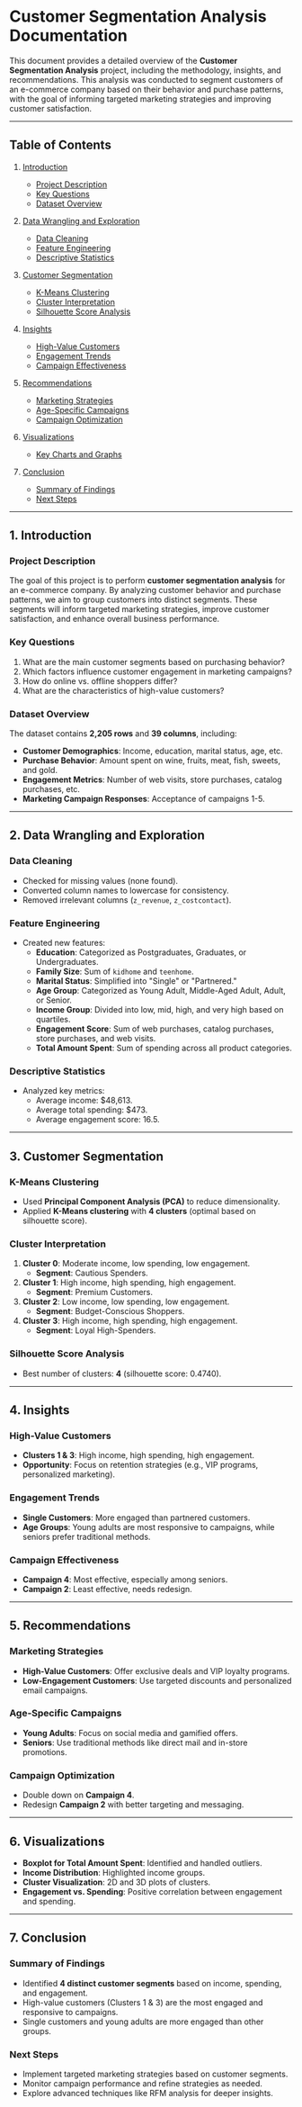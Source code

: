 # Customer Segmentation Analysis Documentation

This document provides a detailed overview of the **Customer Segmentation Analysis** project, including the methodology, insights, and recommendations. This analysis was conducted to segment customers of an e-commerce company based on their behavior and purchase patterns, with the goal of informing targeted marketing strategies and improving customer satisfaction.

---

## Table of Contents
1. [Introduction](#1-introduction)
   - [Project Description](#project-description)
   - [Key Questions](#key-questions)
   - [Dataset Overview](#dataset-overview)

2. [Data Wrangling and Exploration](#2-data-wrangling-and-exploration)
   - [Data Cleaning](#data-cleaning)
   - [Feature Engineering](#feature-engineering)
   - [Descriptive Statistics](#descriptive-statistics)

3. [Customer Segmentation](#3-customer-segmentation)
   - [K-Means Clustering](#k-means-clustering)
   - [Cluster Interpretation](#cluster-interpretation)
   - [Silhouette Score Analysis](#silhouette-score-analysis)

4. [Insights](#4-insights)
   - [High-Value Customers](#high-value-customers)
   - [Engagement Trends](#engagement-trends)
   - [Campaign Effectiveness](#campaign-effectiveness)

5. [Recommendations](#5-recommendations)
   - [Marketing Strategies](#marketing-strategies)
   - [Age-Specific Campaigns](#age-specific-campaigns)
   - [Campaign Optimization](#campaign-optimization)

6. [Visualizations](#6-visualizations)
   - [Key Charts and Graphs](#key-charts-and-graphs)

7. [Conclusion](#7-conclusion)
   - [Summary of Findings](#summary-of-findings)
   - [Next Steps](#next-steps)

---

## 1. Introduction

### Project Description
The goal of this project is to perform **customer segmentation analysis** for an e-commerce company. By analyzing customer behavior and purchase patterns, we aim to group customers into distinct segments. These segments will inform targeted marketing strategies, improve customer satisfaction, and enhance overall business performance.

### Key Questions
1. What are the main customer segments based on purchasing behavior?
2. Which factors influence customer engagement in marketing campaigns?
3. How do online vs. offline shoppers differ?
4. What are the characteristics of high-value customers?

### Dataset Overview
The dataset contains **2,205 rows** and **39 columns**, including:
- **Customer Demographics**: Income, education, marital status, age, etc.
- **Purchase Behavior**: Amount spent on wine, fruits, meat, fish, sweets, and gold.
- **Engagement Metrics**: Number of web visits, store purchases, catalog purchases, etc.
- **Marketing Campaign Responses**: Acceptance of campaigns 1-5.

---

## 2. Data Wrangling and Exploration

### Data Cleaning
- Checked for missing values (none found).
- Converted column names to lowercase for consistency.
- Removed irrelevant columns (`z_revenue`, `z_costcontact`).

### Feature Engineering
- Created new features:
  - **Education**: Categorized as Postgraduates, Graduates, or Undergraduates.
  - **Family Size**: Sum of `kidhome` and `teenhome`.
  - **Marital Status**: Simplified into "Single" or "Partnered."
  - **Age Group**: Categorized as Young Adult, Middle-Aged Adult, Adult, or Senior.
  - **Income Group**: Divided into low, mid, high, and very high based on quartiles.
  - **Engagement Score**: Sum of web purchases, catalog purchases, store purchases, and web visits.
  - **Total Amount Spent**: Sum of spending across all product categories.

### Descriptive Statistics
- Analyzed key metrics:
  - Average income: $48,613.
  - Average total spending: $473.
  - Average engagement score: 16.5.

---

## 3. Customer Segmentation

### K-Means Clustering
- Used **Principal Component Analysis (PCA)** to reduce dimensionality.
- Applied **K-Means clustering** with **4 clusters** (optimal based on silhouette score).

### Cluster Interpretation
1. **Cluster 0**: Moderate income, low spending, low engagement.
   - **Segment**: Cautious Spenders.
2. **Cluster 1**: High income, high spending, high engagement.
   - **Segment**: Premium Customers.
3. **Cluster 2**: Low income, low spending, low engagement.
   - **Segment**: Budget-Conscious Shoppers.
4. **Cluster 3**: High income, high spending, high engagement.
   - **Segment**: Loyal High-Spenders.

### Silhouette Score Analysis
- Best number of clusters: **4** (silhouette score: 0.4740).

---

## 4. Insights

### High-Value Customers
- **Clusters 1 & 3**: High income, high spending, high engagement.
- **Opportunity**: Focus on retention strategies (e.g., VIP programs, personalized marketing).

### Engagement Trends
- **Single Customers**: More engaged than partnered customers.
- **Age Groups**: Young adults are most responsive to campaigns, while seniors prefer traditional methods.

### Campaign Effectiveness
- **Campaign 4**: Most effective, especially among seniors.
- **Campaign 2**: Least effective, needs redesign.

---

## 5. Recommendations

### Marketing Strategies
- **High-Value Customers**: Offer exclusive deals and VIP loyalty programs.
- **Low-Engagement Customers**: Use targeted discounts and personalized email campaigns.

### Age-Specific Campaigns
- **Young Adults**: Focus on social media and gamified offers.
- **Seniors**: Use traditional methods like direct mail and in-store promotions.

### Campaign Optimization
- Double down on **Campaign 4**.
- Redesign **Campaign 2** with better targeting and messaging.

---

## 6. Visualizations
- **Boxplot for Total Amount Spent**: Identified and handled outliers.
- **Income Distribution**: Highlighted income groups.
- **Cluster Visualization**: 2D and 3D plots of clusters.
- **Engagement vs. Spending**: Positive correlation between engagement and spending.

---

## 7. Conclusion

### Summary of Findings
- Identified **4 distinct customer segments** based on income, spending, and engagement.
- High-value customers (Clusters 1 & 3) are the most engaged and responsive to campaigns.
- Single customers and young adults are more engaged than other groups.

### Next Steps
- Implement targeted marketing strategies based on customer segments.
- Monitor campaign performance and refine strategies as needed.
- Explore advanced techniques like RFM analysis for deeper insights.



